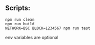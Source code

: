 ## Scripts:

```shell
npm run clean
npm run build
NETWORK=BSC BLOCK=1234567 npm run test
```
env variables are optional
